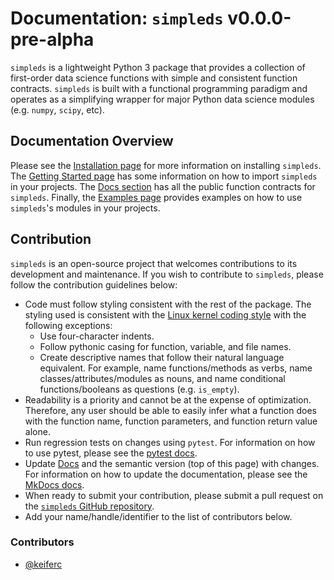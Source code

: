 # Documentation: `simpleds` v0.0.0-pre-alpha

`simpleds` is a lightweight Python 3 package that provides a collection of 
first-order data science functions with simple and consistent function 
contracts. `simpleds` is built with a functional programming paradigm and operates as a simplifying wrapper for major Python data science modules (e.g. `numpy`, `scipy`, etc).

## Documentation Overview

Please see the [Installation page](installation.md) for more information on
installing `simpleds`. The [Getting Started page](getting-started.md) has 
some information on how to import `simpleds` in your projects. The 
[Docs section](interfaces/stats.md) has all the public function contracts for 
`simpleds`. Finally, the [Examples page](examples.md) provides examples on 
how to use `simpleds`'s modules in your projects.

## Contribution

`simpleds` is an open-source project that welcomes contributions to its 
development and maintenance. If you wish to contribute to `simpleds`, 
please follow the contribution guidelines below:

- Code must follow styling consistent with the rest of the package. The styling
  used is consistent with the [Linux kernel coding style](https://www.kernel.org/doc/html/v4.10/process/coding-style.html) with the following exceptions:
    - Use four-character indents.
    - Follow pythonic casing for function, variable, and file names.
    - Create descriptive names that follow their natural language equivalent.
      For example, name functions/methods as verbs, name classes/attributes/modules as nouns, and name conditional functions/booleans as questions 
      (e.g. `is_empty`).
- Readability is a priority and cannot be at the expense of optimization. 
  Therefore, any user should be able to easily infer what a function does with the function name, function parameters, and function return value alone.
- Run regression tests on changes using `pytest`. For information on how to use 
  pytest, please see the [pytest docs](https://docs.pytest.org/en/stable/contents.html).
- Update [Docs](interfaces/stats.md) and the semantic version (top of this 
  page) with 
  changes. For information on how to update the documentation, please see the
  [MkDocs docs](https://www.mkdocs.org/).
- When ready to submit your contribution, please submit a pull request on the
  [`simpleds` GitHub repository](https://github.com/keiferc/simpleds).
- Add your name/handle/identifier to the list of contributors below.

### Contributors

- [@keiferc](https://github.com/keiferc)
